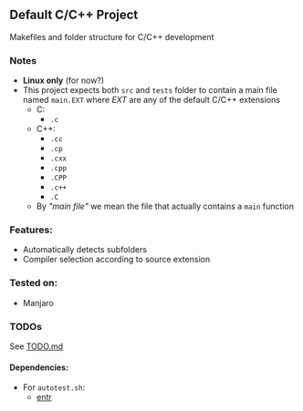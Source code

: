 ## Default C/C++ Project
Makefiles and folder structure for C/C++ development

### Notes
- **Linux only** (for now?)
- This project expects both `src` and `tests` folder to contain a main file named `main.EXT` where *EXT* are any of the default C/C++ extensions
  - C:
      - `.c`
  - C++:
      - `.cc`
      - `.cp`
      - `.cxx`
      - `.cpp`
      - `.CPP`
      - `.c++`
      - `.C`
  - By *"main file"* we mean the file that actually contains a `main` function

### Features:
- Automatically detects subfolders
- Compiler selection according to source extension

### Tested on:
- Manjaro

### TODOs
See [TODO.md](TODO.md)

#### Dependencies:

- For `autotest.sh`:
  - [entr](http://entrproject.org/)
